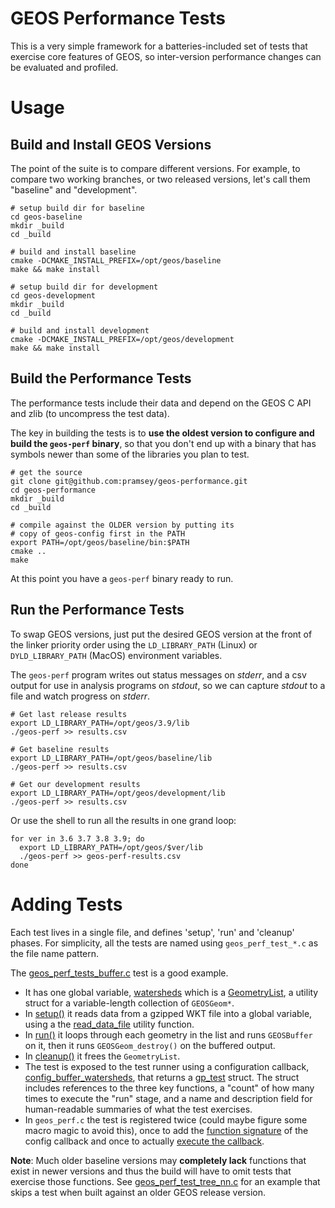 # GEOS Performance Tests

This is a very simple framework for a batteries-included set of tests that exercise core features of GEOS, so inter-version performance changes can be evaluated and profiled.

# Usage

## Build and Install GEOS Versions

The point of the suite is to compare different versions. For example, to compare two working branches, or two released versions, let's call them "baseline" and "development".

```
# setup build dir for baseline
cd geos-baseline
mkdir _build
cd _build

# build and install baseline
cmake -DCMAKE_INSTALL_PREFIX=/opt/geos/baseline
make && make install

# setup build dir for development
cd geos-development
mkdir _build
cd _build

# build and install development
cmake -DCMAKE_INSTALL_PREFIX=/opt/geos/development
make && make install
```

## Build the Performance Tests

The performance tests include their data and depend on the GEOS C API and zlib (to uncompress the test data).

The key in building the tests is to **use the oldest version to configure and build the `geos-perf` binary**, so that you don't end up with a binary that has symbols newer than some of the libraries you plan to test.

```
# get the source
git clone git@github.com:pramsey/geos-performance.git
cd geos-performance
mkdir _build
cd _build

# compile against the OLDER version by putting its
# copy of geos-config first in the PATH
export PATH=/opt/geos/baseline/bin:$PATH
cmake ..
make
```

At this point you have a `geos-perf` binary ready to run.

## Run the Performance Tests

To swap GEOS versions, just put the desired GEOS version at the front of the linker priority order using the `LD_LIBRARY_PATH` (Linux) or `DYLD_LIBRARY_PATH` (MacOS) environment variables.

The `geos-perf` program writes out status messages on *stderr*, and a csv output for use in analysis programs on *stdout*, so we can capture *stdout* to a file and watch progress on *stderr*.

```
# Get last release results
export LD_LIBRARY_PATH=/opt/geos/3.9/lib
./geos-perf >> results.csv

# Get baseline results
export LD_LIBRARY_PATH=/opt/geos/baseline/lib
./geos-perf >> results.csv

# Get our development results
export LD_LIBRARY_PATH=/opt/geos/development/lib
./geos-perf >> results.csv
```

Or use the shell to run all the results in one grand loop:

```
for ver in 3.6 3.7 3.8 3.9; do
  export LD_LIBRARY_PATH=/opt/geos/$ver/lib
  ./geos-perf >> geos-perf-results.csv
done
```

# Adding Tests

Each test lives in a single file, and defines 'setup', 'run' and 'cleanup' phases. For simplicity, all the tests are named using `geos_perf_test_*.c` as the file name pattern.

The [geos_perf_tests_buffer.c](https://github.com/pramsey/geos-performance/blob/fdeba6d471a5ef6f1b45e03956e53f3606ca9368/geos_perf_test_buffer.c) test is a good example.

* It has one global variable, [watersheds](https://github.com/pramsey/geos-performance/blob/fdeba6d471a5ef6f1b45e03956e53f3606ca9368/geos_perf_test_buffer.c#L10) which is a [GeometryList](https://github.com/pramsey/geos-performance/blob/fdeba6d471a5ef6f1b45e03956e53f3606ca9368/geos_perf.h#L53-L61), a utility struct for a variable-length collection of `GEOSGeom*`.
* In [setup()](https://github.com/pramsey/geos-performance/blob/fdeba6d471a5ef6f1b45e03956e53f3606ca9368/geos_perf_test_buffer.c#L12-L17) it reads data from a gzipped WKT file into a global variable, using a the [read_data_file](https://github.com/pramsey/geos-performance/blob/fdeba6d471a5ef6f1b45e03956e53f3606ca9368/geos_perf.h#L72-L77) utility function.
* In [run()](https://github.com/pramsey/geos-performance/blob/fdeba6d471a5ef6f1b45e03956e53f3606ca9368/geos_perf_test_buffer.c#L19-L33) it loops through each geometry in the list and runs `GEOSBuffer` on it, then it runs `GEOSGeom_destroy()` on the buffered output.
* In [cleanup()](https://github.com/pramsey/geos-performance/blob/fdeba6d471a5ef6f1b45e03956e53f3606ca9368/geos_perf_test_buffer.c#L35-L39) it frees the `GeometryList`.
* The test is exposed to the test runner using a configuration callback, [config_buffer_watersheds](https://github.com/pramsey/geos-performance/blob/fdeba6d471a5ef6f1b45e03956e53f3606ca9368/geos_perf_test_buffer.c#L41-L57), that returns a [gp_test](https://github.com/pramsey/geos-performance/blob/fdeba6d471a5ef6f1b45e03956e53f3606ca9368/geos_perf.h#L14-L27) struct. The struct includes references to the three key functions, a "count" of how many times to execute the "run" stage, and a name and description field for human-readable summaries of what the test exercises.
* In `geos_perf.c` the test is registered twice (could maybe figure some macro magic to avoid this), once to add the [function signature](https://github.com/pramsey/geos-performance/blob/fdeba6d471a5ef6f1b45e03956e53f3606ca9368/geos_perf.c#L17) of the config callback and once to actually [execute the callback](https://github.com/pramsey/geos-performance/blob/fdeba6d471a5ef6f1b45e03956e53f3606ca9368/geos_perf.c#L28).

**Note**: Much older baseline versions may **completely lack** functions that exist in newer versions and thus the build will have to omit tests that exercise those functions. See [geos_perf_test_tree_nn.c](https://github.com/pramsey/geos-performance/blob/fdeba6d471a5ef6f1b45e03956e53f3606ca9368/geos_perf_test_tree_nn.c) for an example that skips a test when built against an older GEOS release version.
